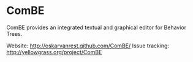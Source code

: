 ComBE
=======

ComBE provides an integrated textual and graphical editor for Behavior Trees.

Website: http://oskarvanrest.github.com/ComBE/
Issue tracking: http://yellowgrass.org/project/ComBE

